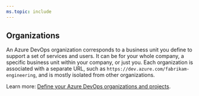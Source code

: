 ```yaml
---
ms.topic: include
---
```

 
## Organizations

An Azure DevOps organization corresponds to a business unit you define to support a set of services and users. It can be for your whole company, a specific business unit within your company, or just you. Each organization is associated with a separate URL, such as `https://dev.azure.com/fabrikam-engineering`, and is mostly isolated from other organizations.

Learn more: [Define your Azure DevOps organizations and projects](/azure/devops/user-guide/define-organizations-and-projects).